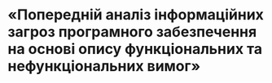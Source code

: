 # «Попередній аналіз інформаційних загроз програмного забезпечення на основі опису функціональних та нефункціональних вимог»
